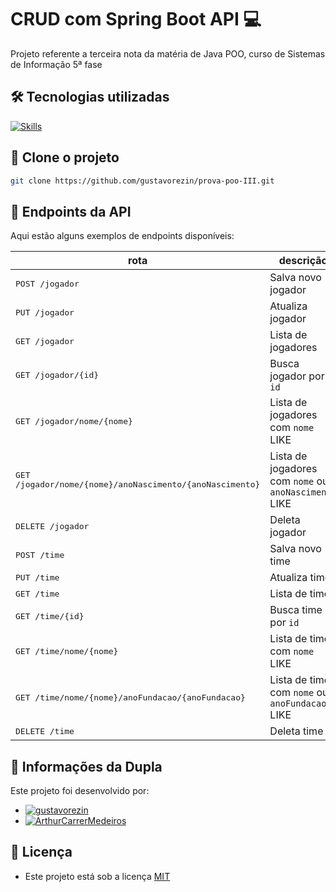 # CRUD com Spring Boot API 💻

Projeto referente a terceira nota da matéria de Java POO, curso de Sistemas de Informação 5ª fase

## 🛠️ Tecnologias utilizadas

[![Skills](https://skillicons.dev/icons?i=spring,maven,java,eclipse,mysql)](https://skillicons.dev)

<!--
## 🚀 Instruções para Execução

1. **Clone o projeto**:

```bash
git clone https://github.com/gustavorezin/prova-poo-III.git
```

2. **Navegue até o diretório do projeto:**:

```bash
cd prova-poo-III
```

3. **Compile e execute o projeto:**:

```bash
mvn spring-boot:run
```
-->

## 🚀 Clone o projeto

```bash
git clone https://github.com/gustavorezin/prova-poo-III.git
```

## 📍 Endpoints da API
Aqui estão alguns exemplos de endpoints disponíveis:

| rota               | descrição                                          
|----------------------|-----------------------------------------------------
| <kbd>POST /jogador</kbd>     | Salva novo jogador
| <kbd>PUT /jogador</kbd>     | Atualiza jogador
| <kbd>GET /jogador</kbd>     | Lista de jogadores
| <kbd>GET /jogador/{id}</kbd>     | Busca jogador por `id`
| <kbd>GET /jogador/nome/{nome}</kbd>     | Lista de jogadores com `nome` LIKE
| <kbd>GET /jogador/nome/{nome}/anoNascimento/{anoNascimento}</kbd>     | Lista de jogadores com `nome` ou `anoNascimento` LIKE
| <kbd>DELETE /jogador</kbd>     | Deleta jogador
| <kbd>POST /time</kbd>     | Salva novo time
| <kbd>PUT /time</kbd>     | Atualiza time
| <kbd>GET /time</kbd>     | Lista de times
| <kbd>GET /time/{id}</kbd>     | Busca time por `id`
| <kbd>GET /time/nome/{nome}</kbd>     | Lista de times com `nome` LIKE
| <kbd>GET /time/nome/{nome}/anoFundacao/{anoFundacao}</kbd>     | Lista de times com `nome` ou `anoFundacao` LIKE
| <kbd>DELETE /time</kbd>     | Deleta time


## 🤝 Informações da Dupla
Este projeto foi desenvolvido por:

- [![gustavorezin](https://img.shields.io/badge/gustavorezin--lightgrey?style=social&logo=github)](https://github.com/gustavorezin)
- [![ArthurCarrerMedeiros](https://img.shields.io/badge/ArthurCarrerMedeiros--lightgrey?style=social&logo=github)](https://github.com/ArthurCarrerMedeiros)

## 📃 Licença

- Este projeto está sob a licença [MIT](./LICENSE)
